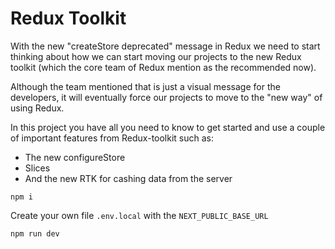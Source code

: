 # Redux Toolkit

With the new "createStore deprecated" message in Redux we need to start
thinking about how we can start moving our projects to the new Redux toolkit (which the core team of Redux mention as the recommended now).

Although the team mentioned that is just a visual message for the developers, it will eventually force our projects to move to the "new way" of using Redux.

In this project you have all you need to know to get started and use a couple of important features from Redux-toolkit such as:

- The new configureStore
- Slices
- And the new RTK for cashing data from the server

```
npm i
```

Create your own file `.env.local` with the `NEXT_PUBLIC_BASE_URL`

```
npm run dev
```
